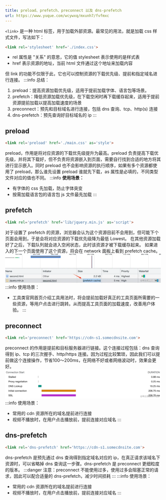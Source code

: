 ```yaml
---
title: preload、prefetch、preconnect 以及 dns-prefetch
url: https://www.yuque.com/wcywxq/mxunh7/fvfmxc
---
```


`<link>` 是一种 html 标签，用于加载外部资源。最常见的用法，就是加载 css 样式文件，写法如下：

```html
<link rel='stylesheet' href='./index.css'>
```

- rel 属性是 "关系" 的意思，它的值 stylesheet 表示使用的是样式表
- href 表示资源的地址，当前 html 文件通过这个地址来加载内容

但 link 的功能不仅限于此，它也可以控制资源的下载优先级、提前和指定域名进行连接。
:::info
总结：

1. preload：提高资源加载优先级，适用于提前加载字体、语言包等场景。
2. prefetch：降低资源加载优先级，在下载空闲时再下载缓存起来，适用于提前资源提前加载以提高加载速度的场景
3. preconnect：预先和目标域名进行连接，包括 dns 查询、tcp、http(s) 连接
4. dns-prefetch：预先查询好目标域名的 ip
   ::: <a name="voh6Z"></a>

## preload

```html
<link rel='preload' href='./main.css' as='style'>
```

preload，作用是将对应资源的下载优先级提升为最高。preload 负责提高下载优先级，并将其下载好，但不负责将资源嵌入到页面，需要自行找到合适的地方将其进行显示嵌入。同时 preload 也不会影响资源的执行顺序，如果有多个资源都使用了 preload，那么谁先设置 preload 谁就先下载，as 属性是必填的，不同类型文件对应的值也不同。
:::info
**使用场景：**

- 有字体的 css 先加载，防止字体突变
- 按需加载语言包的语言包 js 文件最先加载
  ::: <a name="dl4IE"></a>

## prefetch

```html
<link rel='prefetch' href='lib/jquery.min.js' as='script'>
```

对于设置了 prefetch 的资源，浏览器会认为这个资源目前不会用到，但可能下个页面会用到，于是会将对应资源的下载优先级降为最低 Lowest。
在其他资源加载好了之后，下载队列就会进入空闲状态，此时该资源才被下载缓存起来。
如果进入的下一个页面使用了这个资源，将会在 network 面板上看到 prefetch cache。
![image.png](../assets/fvfmxc/1647495479371-f4e3b244-94eb-4791-8b72-c2e45099b5b3.png)
:::info
使用场景：

- 工具类官网首页介绍工具用法时，将会提前加载好真正的工具页面所需要的一些资源，等用户点击进行跳转。从而提高工具页面的加载速度，改善用户体验。
  ::: <a name="x1EhE"></a>

## preconnect

```html
<link rel='preconnect' href='https://cdn-s1.somecdnsite.com'>
```

preconnect 的作用是提前和目标服务器进行链接。这个连接过程包括：dns 查询得到 ip、tcp 的三次握手、http/https 连接。因为过程比较繁琐，因此我们可以提前做这个连接操作，节省100～200ms，在网络不好或者网络波动时，效果会更好。
![image.png](../assets/fvfmxc/1647495746488-cc18b92b-c5c8-4b1c-9a65-2e3120e9f9f5.png)
:::info
使用场景：

- 常用的 cdn 资源所在的域名提前进行连接
- 视频不播放时，在用户点击播放前，提前连接对应域名
  ::: <a name="aUMHo"></a>

## dns-prefetch

```html
<link rel='dns-prefetch' href='https://cdn-s1.somecdnsite.com'>
```

dns-prefetch 是预先通过 dns 查询得到指定域名对应的 ip，在真正请求该域名下资源时，可以省略掉 dns 查询这一步骤。dns-prefetch 是 preconnect 更细粒度的版本。
:::danger
注意：preconnect 不能使用过多，使用过多会阻塞正常的请求，因此可以配合适量的 dns-prefetch，减少时间损耗
:::
:::info
使用场景：

- 常用的 cdn 资源所在的域名提前进行连接
- 视频不播放时，在用户点击播放前，提前连接对应域名
  :::
